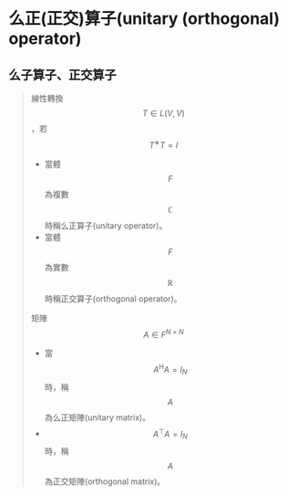 # 么正\(正交\)算子\(unitary \(orthogonal\) operator\)

##  么子算子、正交算子

> 線性轉換$$T \in L(V,V)$$，若$$T^∗ T=I$$
>
> * 當體$$F$$為複數$$\mathbb{C}$$時稱么正算子\(unitary operator\)。
> * 當體$$F$$為實數$$\mathbb{R}$$時稱正交算子\(orthogonal operator\)。
>
> 矩陣$$A \in F^{N \times N}$$
>
> * 當$$A^\mathrm{H} A=I_N$$時，稱$$A$$為么正矩陣\(unitary matrix\)。
> * $$A^\top A=I_N$$時，稱$$A$$為正交矩陣\(orthogonal matrix\)。

>

